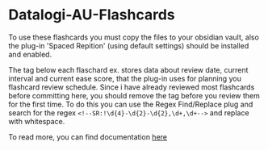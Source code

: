 # Datalogi-AU-Flashcards

To use these flashcards you must copy the files to your obsidian vault, also the plug-in 'Spaced Repition' (using default settings) should be installed and enabled. 

The tag below each flaschard ex. <!--SR:!2025-02-01,3,259--> stores data about review date, current interval and current ease score, that the plug-in uses for planning you flashcard review schedule. Since i have already reviewed most flashcards before committing here, you should remove the tag before you review them for the first time. To do this you can use the Regex Find/Replace plug and search for the regex `<!--SR:!\d{4}-\d{2}-\d{2},\d+,\d+-->` and replace with whitespace.

To read more, you can find documentation [here](https://www.stephenmwangi.com/obsidian-spaced-repetition/)
